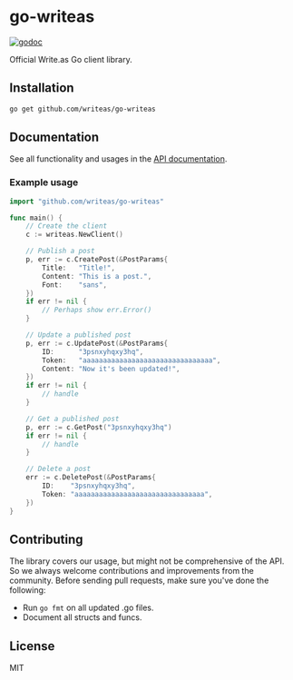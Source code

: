 # go-writeas

[![godoc](https://godoc.org/github.com/writeas/go-writeas?status.svg)](https://godoc.org/github.com/writeas/go-writeas)

Official Write.as Go client library.

## Installation

```bash
go get github.com/writeas/go-writeas
```

## Documentation

See all functionality and usages in the [API documentation](https://developer.write.as/docs/api/).

### Example usage

```go
import "github.com/writeas/go-writeas"

func main() {
	// Create the client
	c := writeas.NewClient()

	// Publish a post
	p, err := c.CreatePost(&PostParams{
		Title:   "Title!",
		Content: "This is a post.",
		Font:    "sans",
	})
	if err != nil {
		// Perhaps show err.Error()
	}

	// Update a published post
	p, err := c.UpdatePost(&PostParams{
		ID:      "3psnxyhqxy3hq",
		Token:   "aaaaaaaaaaaaaaaaaaaaaaaaaaaaaaaa",
		Content: "Now it's been updated!",
	})
	if err != nil {
		// handle
	}

	// Get a published post
	p, err := c.GetPost("3psnxyhqxy3hq")
	if err != nil {
		// handle
	}

	// Delete a post
	err := c.DeletePost(&PostParams{
		ID:    "3psnxyhqxy3hq",
		Token: "aaaaaaaaaaaaaaaaaaaaaaaaaaaaaaaa",
	})
}
```

## Contributing

The library covers our usage, but might not be comprehensive of the API. So we always welcome contributions and improvements from the community. Before sending pull requests, make sure you've done the following:

* Run `go fmt` on all updated .go files.
* Document all structs and funcs.

## License

MIT
